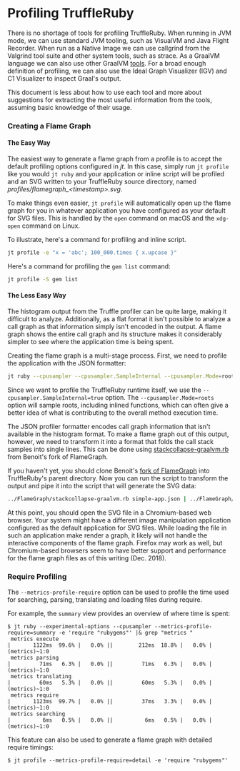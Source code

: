 # Profiling TruffleRuby

There is no shortage of tools for profiling TruffleRuby. When running in JVM
mode, we can use standard JVM tooling, such as VisualVM and Java Flight
Recorder. When run as a Native Image we can use callgrind from the Valgrind
tool suite and other system tools, such as strace. As a GraalVM language we
can also use other GraalVM [tools](../user/tools.md). For a broad enough
definition of profiling, we can also use the Ideal Graph Visualizer (IGV) and
C1 Visualizer to inspect Graal's output.

This document is less about how to use each tool and more about suggestions for extracting
the most useful information from the tools, assuming basic knowledge of their usage.

### Creating a Flame Graph

#### The Easy Way

The easiest way to generate a flame graph from a profile is to accept the default profiling
options configured in _jt_. In this case, simply run `jt profile` like you would `jt ruby`
and your application or inline script will be profiled and an SVG written to your
TruffleRuby source directory, named _profiles/flamegraph\_\<timestamp\>.svg_.

To make things even easier, `jt profile` will automatically open up the flame graph for
you in whatever application you have configured as your default for SVG files. This is
handled by the `open` command on macOS and the `xdg-open` command on Linux.

To illustrate, here's a command for profiling and inline script.

```bash
jt profile -e "x = 'abc'; 100_000.times { x.upcase }"
```

Here's a command for profiling the `gem list` command:

```bash
jt profile -S gem list
```

#### The Less Easy Way

The histogram output from the Truffle profiler can be quite large, making it difficult to
analyze. Additionally, as a flat format it isn't possible to analyze a call graph as that
information simply isn't encoded in the output. A flame graph shows the entire call graph
and its structure makes it considerably simpler to see where the application time is being
spent.

Creating the flame graph is a multi-stage process. First, we need to profile the application
with the JSON formatter:

```bash
jt ruby --cpusampler --cpusampler.SampleInternal --cpusampler.Mode=roots --cpusampler.Output=json -e 'p :hello' > simple-app.json
```

Since we want to profile the TruffleRuby runtime itself, we use the
`--cpusampler.SampleInternal=true` option. The `--cpusampler.Mode=roots` option will
sample roots, including inlined functions, which can often give a better idea of what
is contributing to the overall method execution time.

The JSON profiler formatter encodes call graph information that isn't available in the
histogram format. To make a flame graph out of this output, however, we need to transform
it into a format that folds the call stack samples into single lines. This can be done
using [stackcollapse-graalvm.rb](https://github.com/eregon/FlameGraph/blob/graalvm/stackcollapse-graalvm.rb)
from Benoit's fork of FlameGraph.

If you haven't yet, you should clone Benoit's [fork of FlameGraph](https://github.com/eregon/FlameGraph/tree/graalvm)
into TruffleRuby's parent directory. Now you can run the script to transform the output and
pipe it into the script that will generate the SVG data:

```bash
../FlameGraph/stackcollapse-graalvm.rb simple-app.json | ../FlameGraph/flamegraph.pl > simple-app.svg
```

At this point, you should open the SVG file in a Chromium-based web browser. Your system
might have a different image manipulation application configured as the default application
for SVG files. While loading the file in such an application make render a graph, it likely
will not handle the interactive components of the flame graph. Firefox may work as well,
but Chromium-based browsers seem to have better support and performance for the flame graph
files as of this writing (Dec. 2018).

### Require Profiling
The `--metrics-profile-require` option can be used to profile the time used for searching, parsing, translating and loading files during require.

For example, the `summary` view provides an overview of where time is spent:
```
$ jt ruby --experimental-options --cpusampler --metrics-profile-require=summary -e 'require "rubygems"' |& grep "metrics "
 metrics execute                                                      |       1122ms  99.6% |   0.0% ||        212ms  18.8% |   0.0% | (metrics)~1:0 
 metrics parsing                                                      |         71ms   6.3% |   0.0% ||         71ms   6.3% |   0.0% | (metrics)~1:0 
 metrics translating                                                  |         60ms   5.3% |   0.0% ||         60ms   5.3% |   0.0% | (metrics)~1:0 
 metrics require                                                      |       1123ms  99.7% |   0.0% ||         37ms   3.3% |   0.0% | (metrics)~1:0 
 metrics searching                                                    |          6ms   0.5% |   0.0% ||          6ms   0.5% |   0.0% | (metrics)~1:0 
```

This feature can also be used to generate a flame graph with detailed require timings:

`$ jt profile --metrics-profile-require=detail -e 'require "rubygems"'`
